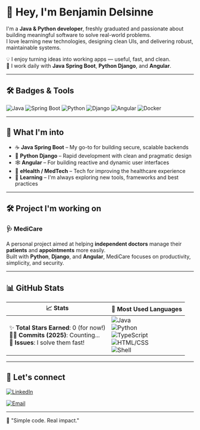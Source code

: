 # 👋 Hey, I'm Benjamin Delsinne

I'm a **Java & Python developer**, freshly graduated and passionate about building meaningful software to solve real-world problems.  
I love learning new technologies, designing clean UIs, and delivering robust, maintainable systems.

💡 I enjoy turning ideas into working apps — useful, fast, and clean.  
🔧 I work daily with **Java Spring Boot**, **Python Django**, and **Angular**.

---

## 🛠️ Badges & Tools

![Java](https://img.shields.io/badge/Java-ED8B00?style=for-the-badge&logo=java&logoColor=white)
![Spring Boot](https://img.shields.io/badge/Spring_Boot-6DB33F?style=for-the-badge&logo=spring-boot&logoColor=white)
![Python](https://img.shields.io/badge/Python-3776AB?style=for-the-badge&logo=python&logoColor=white)
![Django](https://img.shields.io/badge/Django-092E20?style=for-the-badge&logo=django&logoColor=white)
![Angular](https://img.shields.io/badge/Angular-DD0031?style=for-the-badge&logo=angular&logoColor=white)
![Docker](https://img.shields.io/badge/Docker-2496ED?style=for-the-badge&logo=docker&logoColor=white)

---

## 💭 What I'm into

- ☕ **Java Spring Boot** – My go-to for building secure, scalable backends  
- 🐍 **Python Django** – Rapid development with clean and pragmatic design  
- 🕸️ **Angular** – For building reactive and dynamic user interfaces  
- 🏥 **eHealth / MedTech** – Tech for improving the healthcare experience  
- 🧠 **Learning** – I'm always exploring new tools, frameworks and best practices  

---

## 🛠️ Project I'm working on

### 🩺 MediCare  
A personal project aimed at helping **independent doctors** manage their **patients** and **appointments** more easily.  
Built with **Python**, **Django**, and **Angular**, MediCare focuses on productivity, simplicity, and security.

---

## 📊 GitHub Stats

| 📈 Stats | 📌 Most Used Languages |
|---------|------------------------|
| ✨ **Total Stars Earned**: 0 (for now!) <br> 🧑‍💻 **Commits (2025)**: Counting... <br>🐛 **Issues**: I solve them fast! | ![Java](https://img.shields.io/badge/Java-40%25-orange) <br> ![Python](https://img.shields.io/badge/Python-30%25-blue) <br> ![TypeScript](https://img.shields.io/badge/TypeScript-15%25-lightblue) <br> ![HTML/CSS](https://img.shields.io/badge/HTML/CSS-10%25-red) <br> ![Shell](https://img.shields.io/badge/Shell-5%25-grey) |

---

## 🤝 Let's connect

[![LinkedIn](https://img.shields.io/badge/LinkedIn-blue?logo=linkedin&style=for-the-badge)](https://www.linkedin.com/in/benjamin-delsinne-4964a2262/)

[![Email](https://img.shields.io/badge/Email-delsinnebenjaminpro@gmail.com-D14836?style=for-the-badge&logo=gmail&logoColor=white)](mailto:delsinnebenjaminpro@gmail.com)

---

📝 "Simple code. Real impact."
